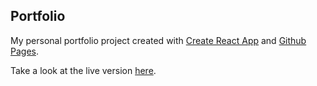## Portfolio

My personal portfolio project created with [Create React App](https://github.com/facebook/create-react-app) and [Github Pages](https://pages.github.com/).

Take a look at the live version [here](https://fionalan727.github.io/Portfolio/).

